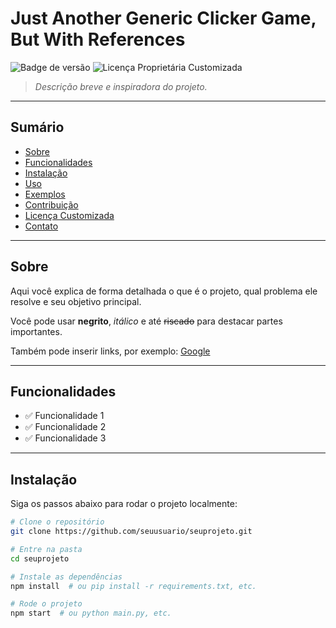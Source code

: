 # Just Another Generic Clicker Game, But With References

![Badge de versão](https://img.shields.io/badge/version-0.0.01-blue) ![Licença Proprietária Customizada](https://img.shields.io/badge/license-Proprietária%20Customizada-blue)

> _Descrição breve e inspiradora do projeto._

---

## Sumário

- [Sobre](#sobre)  
- [Funcionalidades](#funcionalidades)  
- [Instalação](#instalacao)  
- [Uso](#uso)  
- [Exemplos](#exemplos)  
- [Contribuição](#contribuicao)  
- [Licença Customizada](#licenca-customizada)  
- [Contato](#contato)  

---

## Sobre

Aqui você explica de forma detalhada o que é o projeto, qual problema ele resolve e seu objetivo principal.

Você pode usar **negrito**, *itálico* e até ~~riscado~~ para destacar partes importantes.

Também pode inserir links, por exemplo: [Google](https://www.google.com)

---

## Funcionalidades

- ✅ Funcionalidade 1  
- ✅ Funcionalidade 2  
- ✅ Funcionalidade 3  

---

## Instalação

Siga os passos abaixo para rodar o projeto localmente:

```bash
# Clone o repositório
git clone https://github.com/seuusuario/seuprojeto.git

# Entre na pasta
cd seuprojeto

# Instale as dependências
npm install  # ou pip install -r requirements.txt, etc.

# Rode o projeto
npm start  # ou python main.py, etc.
